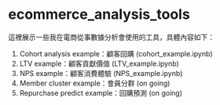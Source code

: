 # ecommerce_analysis_tools

這裡展示一些我在電商從事數據分析會使用的工具，具體內容如下：
1. Cohort analysis example：顧客回購		(cohort_example.ipynb)
2. LTV example：顧客貢獻價值			(LTV_example.ipynb)
3. NPS example：顧客消費體驗			(NPS_example.ipynb)
4. Member cluster example：會員分群		(on going)
5. Repurchase predict example：回購預測		(on going)

